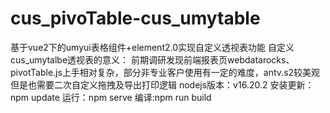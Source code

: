 # cus_pivoTable-cus_umytable
基于vue2下的umyui表格组件+element2.0实现自定义透视表功能
自定义cus_umytalbe透视表的意义：
前期调研发现前端报表页webdatarocks、pivotTable.js上手相对复杂，部分非专业客户使用有一定的难度，antv.s2较美观但是也需要二次自定义拖拽及导出打印逻辑
nodejs版本：v16.20.2
安装更新：npm update
运行：npm serve
编译:npm run build 
